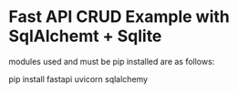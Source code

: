 # Fast API CRUD Example with SqlAlchemt + Sqlite

modules used and must be pip installed are as follows:

pip install fastapi uvicorn sqlalchemy
